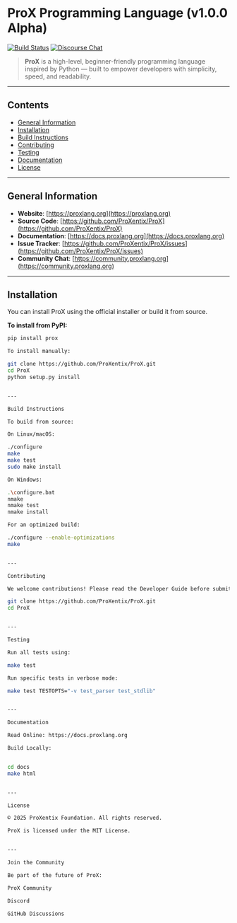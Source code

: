 # ProX Programming Language (v1.0.0 Alpha)

[![Build Status](https://github.com/ProXentix/ProX/actions/workflows/build.yml/badge.svg)](https://github.com/ProXentix/ProX/actions)
[![Discourse Chat](https://img.shields.io/badge/discourse-join_chat-brightgreen.svg)](https://community.proxlang.org)

> **ProX** is a high-level, beginner-friendly programming language inspired by Python — built to empower developers with simplicity, speed, and readability.

---

## Contents

- [General Information](#general-information)
- [Installation](#installation)
- [Build Instructions](#build-instructions)
- [Contributing](#contributing)
- [Testing](#testing)
- [Documentation](#documentation)
- [License](#license)

---

## General Information

- **Website**: [https://proxlang.org](https://proxlang.org)
- **Source Code**: [https://github.com/ProXentix/ProX](https://github.com/ProXentix/ProX)
- **Documentation**: [https://docs.proxlang.org](https://docs.proxlang.org)
- **Issue Tracker**: [https://github.com/ProXentix/ProX/issues](https://github.com/ProXentix/ProX/issues)
- **Community Chat**: [https://community.proxlang.org](https://community.proxlang.org)

---

## Installation

You can install ProX using the official installer or build it from source.

**To install from PyPI:**

```bash
pip install prox

To install manually:

git clone https://github.com/ProXentix/ProX.git
cd ProX
python setup.py install


---

Build Instructions

To build from source:

On Linux/macOS:

./configure
make
make test
sudo make install

On Windows:

.\configure.bat
nmake
nmake test
nmake install

For an optimized build:

./configure --enable-optimizations
make


---

Contributing

We welcome contributions! Please read the Developer Guide before submitting pull requests.

git clone https://github.com/ProXentix/ProX.git
cd ProX


---

Testing

Run all tests using:

make test

Run specific tests in verbose mode:

make test TESTOPTS="-v test_parser test_stdlib"


---

Documentation

Read Online: https://docs.proxlang.org

Build Locally:


cd docs
make html


---

License

© 2025 ProXentix Foundation. All rights reserved.

ProX is licensed under the MIT License.


---

Join the Community

Be part of the future of ProX:

ProX Community

Discord

GitHub Discussions
